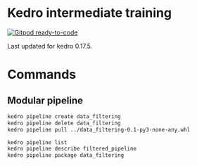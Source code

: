 # Kedro intermediate training

[![Gitpod ready-to-code](https://img.shields.io/badge/Gitpod-ready--to--code-blue?logo=gitpod)](https://gitpod.io/#https://github.com/AntonyMilneQB/kedro-intermediate-training)

Last updated for kedro 0.17.5.

# Commands

## Modular pipeline

```bash
kedro pipeline create data_filtering
kedro pipeline delete data_filtering
kedro pipeline pull ../data_filtering-0.1-py3-none-any.whl

kedro pipeline list
kedro pipeline describe filtered_pipeline
kedro pipeline package data_filtering
```
